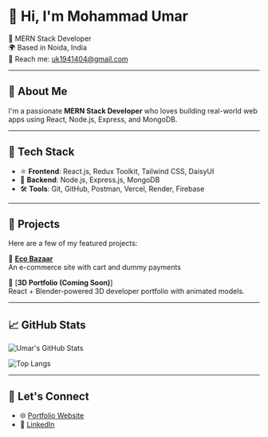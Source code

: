# 👋 Hi, I'm Mohammad Umar

🚀 MERN Stack Developer   
🌍 Based in Noida, India  
📧 Reach me: uk1941404@gmail.com  

---

## 💼 About Me
I'm a passionate **MERN Stack Developer** who loves building real-world web apps using React, Node.js, Express, and MongoDB.

---

## 🔧 Tech Stack
- ⚛️ **Frontend**: React.js, Redux Toolkit, Tailwind CSS, DaisyUI  
- 🔗 **Backend**: Node.js, Express.js, MongoDB  
- 🛠️ **Tools**: Git, GitHub, Postman, Vercel, Render, Firebase  

---

## 🚀 Projects
Here are a few of my featured projects:

🔹 [**Eco Bazaar**](https://eco-bazaar-ten.vercel.app)  
An e-commerce site with cart and dummy payments

🔹 [**3D Portfolio (Coming Soon)**]  
React + Blender-powered 3D developer portfolio with animated models.

---

## 📈 GitHub Stats
![Umar's GitHub Stats](https://github-readme-stats.vercel.app/api?username=mohdumar-mern&show_icons=true&theme=radical)

![Top Langs](https://github-readme-stats.vercel.app/api/top-langs/?username=mohdumar-mern&layout=compact&theme=radical)

---

## 🤝 Let's Connect
- 🌐 [Portfolio Website](https://mohd-umar-mern.vercel.app)
- 💼 [LinkedIn](https://www.linkedin.com/in/mohd-umar-mern-stack-developer/)
